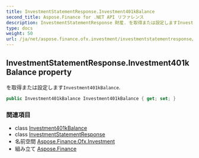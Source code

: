```yaml
---
title: InvestmentStatementResponse.Investment401kBalance
second_title: Aspose.Finance for .NET API リファレンス
description: InvestmentStatementResponse 財産. を取得または設定しますInvestment401kBalance.
type: docs
weight: 50
url: /ja/net/aspose.finance.ofx.investment/investmentstatementresponse/investment401kbalance/
---
```

## InvestmentStatementResponse.Investment401kBalance property

を取得または設定します`Investment401kBalance`.

```csharp
public Investment401kBalance Investment401kBalance { get; set; }
```

### 関連項目

* class [Investment401kBalance](../../investment401kbalance/)
* class [InvestmentStatementResponse](../)
* 名前空間 [Aspose.Finance.Ofx.Investment](../../investmentstatementresponse/)
* 組み立て [Aspose.Finance](../../../)


